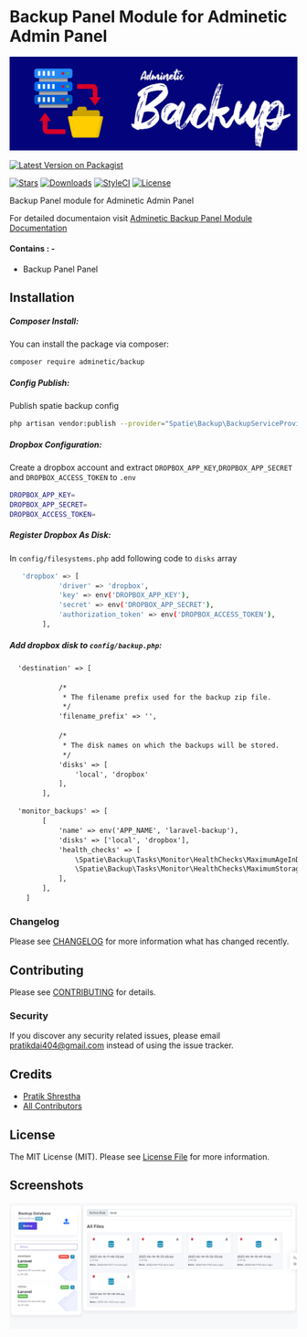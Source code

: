 # Backup Panel Module for Adminetic Admin Panel

![Adminetic Backup Panel Module](https://github.com/pratiksh404/adminetic-backup/blob/main/screenshots/banner.jpg)

[![Latest Version on Packagist](https://img.shields.io/packagist/v/adminetic/backup.svg?style=flat-square)](https://packagist.org/packages/adminetic/backup)

[![Stars](https://img.shields.io/github/stars/pratiksh404/adminetic-backup)](https://github.com/pratiksh404/adminetic-backup/stargazers) [![Downloads](https://img.shields.io/packagist/dt/adminetic/backup.svg?style=flat-square)](https://packagist.org/packages/adminetic/backup) [![StyleCI](https://github.styleci.io/repos/618407321/shield?branch=main)](https://github.styleci.io/repos/618407321?branch=main) [![License](https://img.shields.io/github/license/pratiksh404/adminetic-backup)](//packagist.org/packages/adminetic/backup)

Backup Panel module for Adminetic Admin Panel

For detailed documentaion visit [Adminetic Backup Panel Module Documentation](https://app.gitbook.com/@pratikdai404/s/adminetic/addons/backup)

#### Contains : -

- Backup Panel Panel

## Installation

##### Composer Install:

You can install the package via composer:

```bash
composer require adminetic/backup
```

##### Config Publish:

Publish spatie backup config

```bash
php artisan vendor:publish --provider="Spatie\Backup\BackupServiceProvider"
```

##### Dropbox Configuration:

Create a dropbox account and extract `DROPBOX_APP_KEY`,`DROPBOX_APP_SECRET` and `DROPBOX_ACCESS_TOKEN` to `.env`

```bash
DROPBOX_APP_KEY=
DROPBOX_APP_SECRET=
DROPBOX_ACCESS_TOKEN=
```

##### Register Dropbox As Disk:

In `config/filesystems.php` add following code to `disks` array

```bash
   'dropbox' => [
            'driver' => 'dropbox',
            'key' => env('DROPBOX_APP_KEY'),
            'secret' => env('DROPBOX_APP_SECRET'),
            'authorization_token' => env('DROPBOX_ACCESS_TOKEN'),
        ],
```

##### Add dropbox disk to `config/backup.php`:

```html
  'destination' => [

            /*
             * The filename prefix used for the backup zip file.
             */
            'filename_prefix' => '',

            /*
             * The disk names on which the backups will be stored.
             */
            'disks' => [
                'local', 'dropbox'
            ],
        ],
```
```html
  'monitor_backups' => [
        [
            'name' => env('APP_NAME', 'laravel-backup'),
            'disks' => ['local', 'dropbox'],
            'health_checks' => [
                \Spatie\Backup\Tasks\Monitor\HealthChecks\MaximumAgeInDays::class => 1,
                \Spatie\Backup\Tasks\Monitor\HealthChecks\MaximumStorageInMegabytes::class => 5000,
            ],
        ],
    ]
```


### Changelog

Please see [CHANGELOG](CHANGELOG.md) for more information what has changed recently.

## Contributing

Please see [CONTRIBUTING](CONTRIBUTING.md) for details.

### Security

If you discover any security related issues, please email pratikdai404@gmail.com instead of using the issue tracker.

## Credits

- [Pratik Shrestha](https://github.com/adminetic)
- [All Contributors](../../contributors)

## License

The MIT License (MIT). Please see [License File](LICENSE.md) for more information.

## Screenshots

![Backup Panel](https://github.com/pratiksh404/adminetic-backup/blob/main/screenshots/panel.jpg)


